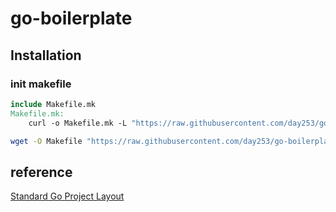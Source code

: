# go-boilerplate

## Installation

### init makefile

```Makefile
include Makefile.mk
Makefile.mk:
	curl -o Makefile.mk -L "https://raw.githubusercontent.com/day253/go-boilerplate/master/Makefile.mk"
```

```bash
wget -O Makefile "https://raw.githubusercontent.com/day253/go-boilerplate/master/Makefile.mk"
```

## reference

[Standard Go Project Layout](https://github.com/golang-standards/project-layout)